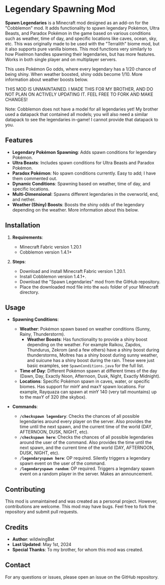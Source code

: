 # Legendary Spawning Mod

**Spawn Legendaries** is a Minecraft mod designed as an add-on for the "Cobblemon" mod. It adds functionality to spawn legendary Pokémon, Ultra Beasts, and Paradox Pokémon in the game based on various conditions such as weather, time of day, and specific locations like caves, ocean, sky, etc. This was originally made to be used with the "Terralith" biome mod, but it also supports pure vanilla biomes. This mod functions very similarly to how Pixelmon handles spawning their legendaries, but has more features. Works in both single player and on multiplayer servers.

This uses Pokémon Go odds, where every legendary has a 1/20 chance of being shiny. When weather boosted, shiny odds become 1/10. More information about weather boosts below.

THIS MOD IS UNMAINTAINED. I MADE THIS FOR MY BROTHER, AND DO NOT PLAN ON ACTIVELY UPDATING IT. FEEL FREE TO FORK AND MAKE CHANGES!

Note: Cobblemon does not have a model for all legendaries yet! My brother used a datapack that contained all models; you will also need a similar datapack to see the legendaries in-game! I cannot provide that datapack to you.

## Features

- **Legendary Pokémon Spawning**: Adds spawn conditions for legendary Pokémon.
- **Ultra Beasts**: Includes spawn conditions for Ultra Beasts and Paradox Pokémon.
- **Paradox Pokémon**: No spawn conditions currently. Easy to add; I have them commented out.
- **Dynamic Conditions**: Spawning based on weather, time of day, and specific locations.
- **Multi-Dimensional**: Spawns different legendaries in the overworld, end, and nether.
- **Weather (Shiny) Boosts**: Boosts the shiny odds of the legendary depending on the weather. More information about this below.

## Installation

1. **Requirements**:
   - Minecraft Fabric version 1.20.1
   - Cobblemon version 1.4.1+

2. **Steps**:
   - Download and install Minecraft Fabric version 1.20.1.
   - Install Cobblemon version 1.4.1+.
   - Download the "Spawn Legendaries" mod from the GitHub repository.
   - Place the downloaded mod file into the `mods` folder of your Minecraft directory.

## Usage

- **Spawning Conditions**:
  - **Weather**: Pokémon spawn based on weather conditions (Sunny, Rainy, Thunderstorm). 
    - **Weather Boosts**: Has functionality to provide a shiny boost depending on the weather. For example Raikou, Zapdos, Thundurus, Zekrom (and a few others) have a shiny boost during thunderstorms, Moltres has a shiny boost during sunny weather, and suicune has a shiny boost during the rain. These were just basic examples, see `SpawnConditions.java` for the full list.  
  - **Time of Day**: Different Pokémon spawn at different times of the day (Dawn, Day, Exactly Noon, Afternoon, Dusk, Night, Exactly Midnight). 
  - **Locations**: Specific Pokémon spawn in caves, water, or specific biomes. Has support for minY and maxY spawn locations. For example, Rayquaza can spawn at minY 140 (very tall mountains) up to the maxY of 320 (the skybox). 

- **Commands**:
  - **`/checkspawn legendary`**: Checks the chances of all possible legendaries around every player on the server. Also provides the time until the next spawn, and the current time of the world (DAY, AFTERNOON, DUSK, NIGHT, etc).
  - **`/checkspawn here`**: Checks the chances of all possible legendaries around the user of the command. Also provides the time until the next spawn, and the current time of the world (DAY, AFTERNOON, DUSK, NIGHT, etc).
  - **`/legendaryspawn here`**: OP required. Silently triggers a legendary spawn event on the user of the command.
  - **`/legendaryspawn random`**: OP required. Triggers a legendary spawn event on a random player in the server. Makes an announcement. 

## Contributing

This mod is unmaintained and was created as a personal project. However, contributions are welcome. This mod may have bugs. Feel free to fork the repository and submit pull requests.

## Credits

- **Author**: wildwingBat
- **Last Updated**: May 1st, 2024
- **Special Thanks**: To my brother, for whom this mod was created.

## Contact

For any questions or issues, please open an issue on the GitHub repository.
